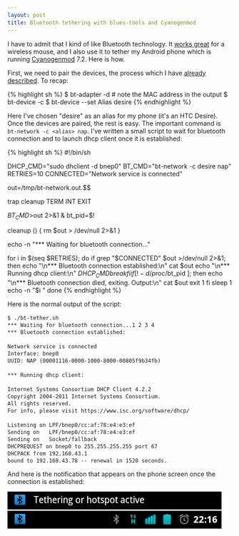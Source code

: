 ```yaml
---
layout: post
title: Bluetooth tethering with blues-tools and Cyanogenmod
---
```


I have to admit that I kind of like Bluetooth technology. It
[works great](/2011/12/26/bluetooth-mouse-in-linux-using-blues.html)
for a wireless mouse, and I also use it to tether my Android phone
which is running [Cyanogenmod](http://www.cyanogenmod.com/) 7.2. Here
is how.

First, we need to pair the devices, the process which I have
[already described](/2011/12/26/bluetooth-mouse-in-linux-using-blues.html). To
recap:

{% highlight sh %}
$ bt-adapter -d   # note the MAC address in the output
$ bt-device -c <MAC address>
$ bt-device --set <MAC address> Alias desire
{% endhighlight %}

Here I've chosen "desire" as an alias for my phone (it's an HTC
Desire). Once the devices are paired, the rest is easy. The important
command is `bt-network -c <alias> nap`. I've written a small script to
wait for bluetooth connection and to launch dhcp client once it is
established:

{% highlight sh %}
#!/bin/sh

DHCP_CMD="sudo dhclient -d bnep0"
BT_CMD="bt-network -c desire nap"
RETRIES=10
CONNECTED="Network service is connected"

out=/tmp/bt-network.out.$$

trap cleanup TERM INT EXIT

$BT_CMD >$out 2>&1 &
bt_pid=$!

cleanup () {
    rm $out > /dev/null 2>&1
}

echo -n "*** Waiting for bluetooth connection..."

for i in $(seq $RETRIES); do
    if grep "$CONNECTED" $out >/dev/null 2>&1; then
        echo "\n*** Bluetooth connection established:\n"
        cat $out
        echo "\n*** Running dhcp client:\n"
        $DHCP_CMD
        break
    fi
    if [ ! -d /proc/$bt_pid ]; then
        echo "\n*** Bluetooth connection died, exiting. Output:\n"
        cat $out
        exit 1
    fi
    sleep 1
    echo -n "$i "
done
{% endhighlight %}

Here is the normal output of the script:

    $ ./bt-tether.sh
    *** Waiting for bluetooth connection...1 2 3 4
    *** Bluetooth connection established:

    Network service is connected
    Interface: bnep0
    UUID: NAP (00001116-0000-1000-8000-00805f9b34fb)

    *** Running dhcp client:

    Internet Systems Consortium DHCP Client 4.2.2
    Copyright 2004-2011 Internet Systems Consortium.
    All rights reserved.
    For info, please visit https://www.isc.org/software/dhcp/

    Listening on LPF/bnep0/cc:af:78:e4:e3:ef
    Sending on   LPF/bnep0/cc:af:78:e4:e3:ef
    Sending on   Socket/fallback
    DHCPREQUEST on bnep0 to 255.255.255.255 port 67
    DHCPACK from 192.168.43.1
    bound to 192.168.43.78 -- renewal in 1520 seconds.

And here is the notification that appears on the phone screen once the
connection is established:

![](/images/bt-tether-1.png)
![](/images/bt-tether-2.png)
